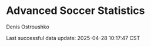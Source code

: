 # Advanced Soccer Statistics
Denis Ostroushko

<!-- gfm -->

Last successful data update: 2025-04-28 10:17:47 CST
